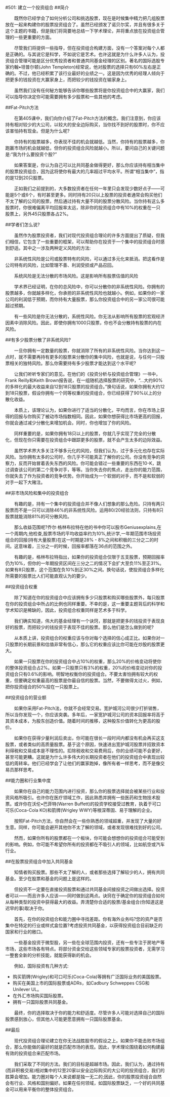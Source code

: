 #501: 建立一个投资组合
##简介

　　既然你已经学会了如何分析公司和挑选股票，现在是时候集中精力把几组股票放在一起来构建你的股票投资组合了。虽然已经颁发了诺贝尔奖，并且有很多关于这个主题的书籍，但是我们将简要地总结一下学术理论，并将重点放在投资组合管理的一些更重要的方面。

　　尽管我们将提供一些指导，但在投资组合构建方面，没有一个答案对每个人都是正确的。与其说它是科学，不如说它是艺术。也许这就是为什么许多人认为，投资组合管理可能是区分优秀投资者和普通共同基金经理的区别。著名的国际选股专家约翰•坦普尔顿(John Templeton)经常说，他对股票的选择只有60%左右是正确的。不过，他已经积累了该行业最好的业绩之一。这是因为优秀的经理人倾向于把更多的钱投资在大赢家身上，而把较少的钱投资在输家身上。

　　虽然我们没有任何秘方能够告诉你哪些股票将是你投资组合中的大赢家，我们可以指导你决定你可能需要拥有多少股票和一些其他的考虑。

##Fat-Pitch方法

　　在第405课中，我们向你介绍了Fat-Pitch方法的概念。我们注意到，你应该持有相对较少的大公司，以较大的安全边际购买，当你找不到好的股票时，你不应该害怕持有现金。但是为什么呢?

　　你持有的股票越多，你表现不佳的机会就越低。当然，你持有的股票越多，你跑赢市场的机会就越低，但你的投资组合风险就越小。所以，要问自己的关键问题是:“我为什么要投资个股?”

　　如果答案是，你认为自己可以比共同基金做得更好，那么你应该持有相当集中的股票投资组合，因为这将使你有最大的几率超过平均水平。所谓“相当集中”，指的是12到20只股票。

　　正如我们之前提到的，大多数投资者在任何一年里只会发现少数好点子——可能是5个或6个，有时甚至更多。同时持有20只以上股票的投资者通常会购买他们不太了解的公司的股票，然后通过持有大量不同的股票分散风险。当你持有这么多股票时，你很难偏离平均回报率太远，除非你的投资组合中有10%的权重在一只股票上，另外45只股票各占2%。

##学者们怎么说?

　　虽然作为股票投资者，我们对现代投资组合理论的许多方面提出了质疑，但我们相信，它包含了一些重要的框架，可以帮助你在投资于一个集中的投资组合时感到舒适。其中之一涉及两种定义风险的方法:

　　非系统性风险是公司或股票特有的风险，可以通过多元化来抵消。把这看作是公司特有的风险，比如管理不善、利润受损或产品召回。

　　系统风险是无法分散的市场风险。这是影响所有股票估值的风险

　　学术界已经证明，在你的总风险中，你可以分散你的非系统性风险。你拥有的股票越多，你就越多样化，你承担的非系统性风险也就越小。例如，如果你的一家公司的利润低于预期，而你持有大量股票，那么你投资组合中的另一家公司很可能超过预期。

　　有一些风险是你无法分散的，系统性风险。你无法从影响所有股票的宏观经济因素中消除风险。因此，即使你拥有1000只股票，你也不会分散持有股票的内在风险。

##有多少股票分散了非系统风险?

　　一旦你拥有一定数量的股票，你就消除了所有的非系统性风险。当你达到这一点时，就不需要再持有更多的股票来分散你的集中风险，也就是说，与任何一只股票相关的独特风险。那么你需要持有多少股票才能达到这个水平呢?

　　让我们听听专家们的意见。在他们的《投资分析与投资组合管理》一书中，Frank Reilly和Keith Brown报告说，在一组随机选择股票的研究中，“…大约90%的多样化的最大收益来自12到18只股票的投资组合。”换句话说，如果你拥有大约12到18只股票，假设你拥有一个同等权重的投资组合，你已经获得了90%以上的分散化收益。

　　本质上，该理论认为，如果你进行了适当的分散化，平均而言，你在市场上获得的回报与你购买了被动市场指数相同。因此，如果你想获得比市场更高的回报，你就会通过减少分散化来增加机会。同时，你也增加了你的风险。

　　同样重要的是，如果你拥有18只以上的股票，你就几乎实现了完全的分散化，但现在你只需要在投资组合中跟踪更多的股票，就不会产生太多的边际效益。

　　虽然学术界大多关注不够多元化的风险，但我们认为，过于多元化也存在实际风险。当你拥有太多的公司时，你几乎不可能真正了解你的公司。你没有竞争的洞察力，反而开始冒着丢失东西的风险。你可能会错过一些重要的东西在10-K，跳过调查该公司的第二个竞争对手，等等。当你失去你的焦点，走出你的能力范围，你就失去了作为投资者的竞争优势。你开始成为一个软弱的对手，而不是和软弱的对手一起下大赌注。

##非市场风险和集中的投资组合

　　有趣的是，持有一个集中的投资组合并不像人们想象的那么危险。只持有两只股票而不是一只可以消除46%的非系统性风险。运用80/20经验法则，只持有8只股票就能消除81%的可分散风险。

　　那么收益范围呢?乔尔·格林布拉特在他的书中你可以股市Geniusexplains,在一个周期内,他检查,股票市场的平均收益率约为10%,统计学,一年期范围市场投资组合的回报(持有大量股票)在这一时期是28% - 8%之间和积极的三分之二的时间。这意味着，三分之一的时候，回报率都落在36点的范围之外。

　　有趣的是，格林布拉特指出，如果你的投资组合仅限于五支股票，预期回报率仍为10%，但你的一年期投资区间在三分之二的情况下会扩大至负11%至正31%。如果有8只股票，这个范围在负10%到正30%之间。换句话说，使投资组合多样化所需要的股票比人们可能直观认为的要少。

##投资组合权重

　　除了知道在你的投资组合中应该拥有多少只股票和购买哪些股票外，每只股票在你的投资组合中所占的比例也同样重要。不幸的是，这一重要主题背后的科学和学术知识是稀缺的，因此，投资组合权重同样是艺术多于科学。

　　我们确实知道，伟大的基金经理有一个诀窍，那就是把更多的钱投资于表现良好的股票，而把较少的钱投资于表现不佳的股票。那么他们是怎么做到的呢?

　　从本质上讲，投资组合的权重应该与你对每个选择的信心成正比。如果你对一只股票的长期前景和估值非常有信心，那么它的权重应该比你可能在炒股的股票更大。
 
　　如果一只股票在你的投资组合中占10%的权重，那么20%的价格变动将使你的整体投资组合占2%。如果一只股票只有3%的权重，20%的价格变动对你的投资组合只有0.6%的影响。明智地权衡你的投资组合。不要太害怕拥有较大的权重，但要确定权重最高的股票是你最自信的股票。当然，不要做得太过火，例如，把你投资组合的50%投在一只股票上。

##投资组合的营业额

　　如果你采用Fat-Pitch法，你就不会经常交易。宽护城河公司很少打折销售，所以当你发现一个，你应该突袭。多年后，一家宽护城河公司的资本回报率将高于其资本成本，为股东创造价值。随着时间的推移，这种股东价值转化为更高的股价。

　　如果你在获得少量利润后卖出，你可能在很长一段时间内都没有机会再买这支股票，或者类似的高质量股票。基于这个原因，快速进出宽护城河股票并招致资本利得税和交易成本是不理性的。扣除税收和交易费用后，你的业绩可能不会更好，甚至可能更糟。这就是为什么许多伟大的长期投资者在他们的投资组合中表现出较低的周转率。他们已经学会了让他们的赢家跑掉，像所有者一样思考，而不是像交易员那样思考。


##能力圈和行业集中度

　　如果你在自己的能力范围内进行投资，那么你的股票选择就会被某些行业和投资风格所吸引。也许你在医疗领域工作，因此熟悉并拥有一些医药和生物技术股票。或许你在沃伦•巴菲特(Warren Buffett)的投资学校接受过教育，执着于可口可乐(Coca-Cola KO)和箭牌(Wrigley WWY)等根深蒂固、易于理解的企业。

　　按照Fat-Pitch方法，你自然会在一些你熟悉的领域超重，并发现了大量的好生意。同样，你可能会避开其他你不太了解的领域，或者发现很难找到好的公司。

　　然而，如果你所有的股票都在一个板块，你可能会想想你的投资组合可能受到的影响。例如，你可能不希望你所有的投资都在不吸引人的领域，比如航空或汽车行业。

##在股票投资组合中加入共同基金

　　知情者购买股票。那些不太了解的人，或者那些选择了解较少的人，拥有共同基金。至少在股票和基金的问题上是这样的。

　　但投资不一定要在直接投资股票和通过共同基金间接投资之间做出选择。投资者可以——而且许多人应该——同时做到这两点。诀窍在于确定你的投资组合如何从每种类型的投资中获得最大的收益。弄清楚你合适的股票/基金组合(你知道这是迟早的事)取决于你。

　　首先，在你的投资组合和能力圈中寻找差距。你有海外业务吗?您的资产是否集中在特定的行业或样式盒位置?考虑投资共同基金，以获得投资组合目前缺乏的国家和行业的敞口。

　　一些基金投资于微型股，另一些在全球范围内投资，还有一些专注于房地产等市场，这些市场各有特点。将部分资金交给这些领域专家的股票投资者，无需学习一整套全新的分析技能，就能获得新的机会。

　　例如，国际投资有几种方式:

* 购买箭牌(Wrigley)和可口可乐(Coca-Cola)等拥有广泛国际业务的美国股票。
* 购买在美国上市的国际股票或ADRs，如Cadbury Schweppes CSG和Unilever UL。
* 在外汇市场购买国际股票。
* 拥有一只国际股票共同基金。

　　最终，你的选择取决于你的能力和舒适度。尽管许多人可能对选择自己的国际股票感到放心，但其他人可能更愿意拥有一只国际股票基金。

##最后

　　现代投资组合理论建立在你无法战胜股市的假设之上。如果你不能击败市场组合，那么你能做的最好的就是匹配市场的表现。因此，学术理论围绕着如何构建最有效的投资组合来匹配市场。

　　我们采取了不同的方法。我们的目标是超越市场。因此，我们认为，通过持有(而非积极交易)相对集中的12至20家以安全边际购买的大公司的投资组合，我们的胜算会增加。能力圈对每个人来说都是独一无二的;因此，你的股票投资组合自然会有行业、风格和国别偏好。如果在任何领域，如国际股票缺乏，一个好的共同基金可以用来平衡你的整体投资组合。
